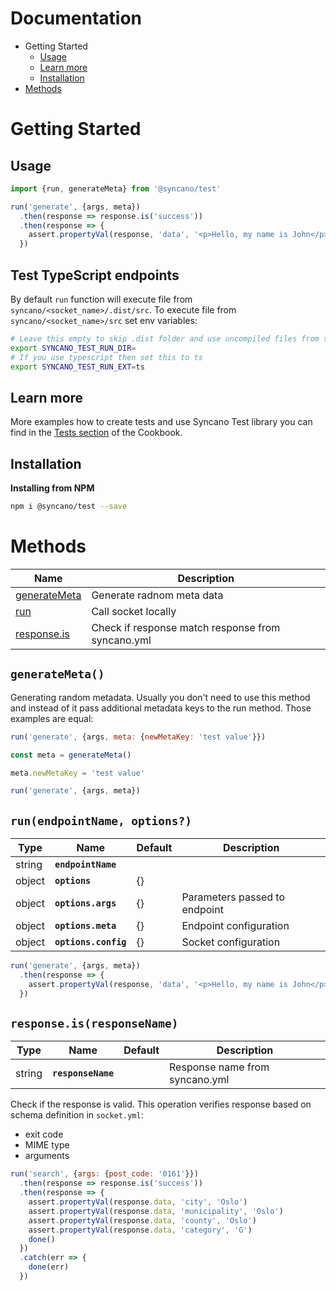 # Documentation

- Getting Started
  - [Usage](#usage)
  - [Learn more](#learn-more)
  - [Installation](#installation)
- [Methods](#methods)

# Getting Started

## Usage 

```js
import {run, generateMeta} from '@syncano/test'
```

```js
run('generate', {args, meta})
  .then(response => response.is('success'))
  .then(response => {
    assert.propertyVal(response, 'data', '<p>Hello, my name is John</p>')
  })
```

## Test TypeScript endpoints

By default `run` function will execute file from `syncano/<socket_name>/.dist/src`. To execute file from `syncano/<socket_name>/src` set env variables:
```bash
# Leave this empty to skip .dist folder and use uncompiled files from src
export SYNCANO_TEST_RUN_DIR=
# If you use typescript then set this to ts
export SYNCANO_TEST_RUN_EXT=ts
```

## Learn more

More examples how to create tests and use Syncano Test library you can find in the [Tests section](https://cookbook.syncano.io/) of the Cookbook. 

## Installation

**Installing from NPM**

```bash
npm i @syncano/test --save
```

# Methods

| Name                                     | Description                                       |
| ---------------------------------------- | ------------------------------------------------- |
| [generateMeta](#generatemeta)            | Generate radnom meta data                         |
| [run](#runendpointname-args-meta-config) | Call socket locally                               |
| [response.is](#responseisresponsename)   | Check if response match response from syncano.yml |

## `generateMeta()`

Generating random metadata. Usually you don't need to use this method and instead of it pass additional metadata keys to the run method. Those examples are equal:

```js
run('generate', {args, meta: {newMetaKey: 'test value'}})
```

```js
const meta = generateMeta()

meta.newMetaKey = 'test value'

run('generate', {args, meta})
```


## `run(endpointName, options?)`

| Type   | Name                 | Default | Description                   |
| ------ | -------------------- | ------- | ----------------------------- |
| string | **`endpointName`**   |         |                               |
| object | **`options`**        | {}      |                               |
| object | **`options.args`**   | {}      | Parameters passed to endpoint |
| object | **`options.meta`**   | {}      | Endpoint configuration        |
| object | **`options.config`** | {}      | Socket configuration          |

```js
run('generate', {args, meta})
  .then(response => {
    assert.propertyVal(response, 'data', '<p>Hello, my name is John</p>')
  })
```

## `response.is(responseName)`

| Type   | Name               | Default | Description                    |
| ------ | ------------------ | ------- | ------------------------------ |
| string | **`responseName`** |         | Response name from syncano.yml |

Check if the response is valid. This operation verifies response based on schema definition in `socket.yml`:

- exit code
- MIME type
- arguments

```js
run('search', {args: {post_code: '0161'}})
  .then(response => response.is('success'))
  .then(response => {
    assert.propertyVal(response.data, 'city', 'Oslo')
    assert.propertyVal(response.data, 'municipality', 'Oslo')
    assert.propertyVal(response.data, 'county', 'Oslo')
    assert.propertyVal(response.data, 'category', 'G')
    done()
  })
  .catch(err => {
    done(err)
  })
```
